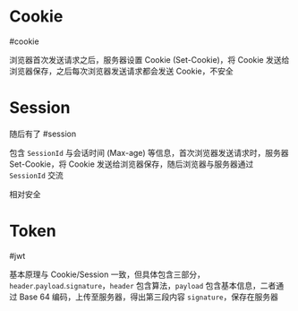 # Cookie
#cookie

浏览器首次发送请求之后，服务器设置 Cookie (Set-Cookie)，将 Cookie 发送给浏览器保存，之后每次浏览器发送请求都会发送 Cookie，不安全

# Session
随后有了 #session

包含 `SessionId` 与会话时间 (Max-age) 等信息，首次浏览器发送请求时，服务器 Set-Cookie，将 Cookie 发送给浏览器保存，随后浏览器与服务器通过 `SessionId` 交流

相对安全

# Token
#jwt

基本原理与 Cookie/Session 一致，但具体包含三部分，`header`.`payload`.`signature`，`header` 包含算法，`payload` 包含基本信息，二者通过 Base 64 编码，上传至服务器，得出第三段内容 `signature`，保存在服务器